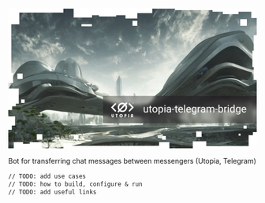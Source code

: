 
![logo](logo.jpg)

Bot for transferring chat messages between messengers (Utopia, Telegram) 

```
// TODO: add use cases
// TODO: how to build, configure & run
// TODO: add useful links
```
